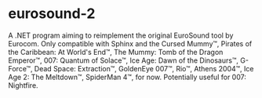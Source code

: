 # eurosound-2
A .NET program aiming to reimplement the original EuroSound tool by Eurocom. Only compatible with Sphinx and the Cursed Mummy™, 
Pirates of the Caribbean: At World's End™, The Mummy: Tomb of the Dragon Emperor™, 007: Quantum of Solace™, 
Ice Age: Dawn of the Dinosaurs™, G-Force™, Dead Space: Extraction™, GoldenEye 007™, Rio™, Athens 2004™, 
Ice Age 2: The Meltdown™, SpiderMan 4™, for now. Potentially useful for 007: Nightfire. 
